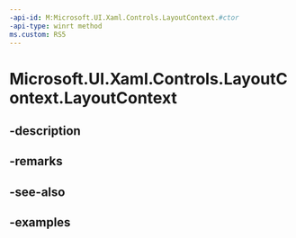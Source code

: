 ```yaml
---
-api-id: M:Microsoft.UI.Xaml.Controls.LayoutContext.#ctor
-api-type: winrt method
ms.custom: RS5
---
```


<!-- Method syntax.
public LayoutContext.LayoutContext()
-->

# Microsoft.UI.Xaml.Controls.LayoutContext.LayoutContext

## -description

## -remarks

## -see-also

## -examples


